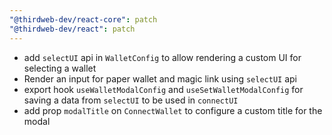 ```yaml
---
"@thirdweb-dev/react-core": patch
"@thirdweb-dev/react": patch
---
```


- add `selectUI` api in `WalletConfig` to allow rendering a custom UI for selecting a wallet
- Render an input for paper wallet and magic link using `selectUI` api
- export hook `useWalletModalConfig` and `useSetWalletModalConfig` for saving a data from `selectUI` to be used in `connectUI`
- add prop `modalTitle` on `ConnectWallet` to configure a custom title for the modal

